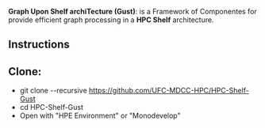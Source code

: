 **Graph Upon Shelf archiTecture (Gust)**: is a Framework of Componentes for provide efficient graph processing in a **HPC Shelf** architecture.

Instructions
------------

Clone:
----

* git clone --recursive https://github.com/UFC-MDCC-HPC/HPC-Shelf-Gust
* cd HPC-Shelf-Gust
* Open with "HPE Environment" or "Monodevelop"

